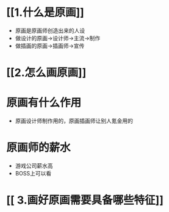 # [[1.什么是原画]]
- 原画是原画师创造出来的人设
- 做设计的原画→设计师→主流→制作
- 做插画的原画→插画师→宣传
 # [[2.怎么画原画]]
 
 # 原画有什么作用
 - 原画设计师制作用的，原画插画师让别人氪金用的
 # 原画师的薪水
- 游戏公司薪水高
- BOSS上可以看
 # [[ 3.画好原画需要具备哪些特征]]